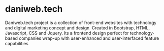 # daniweb.tech
Daniweb.tech project is a collection of front-end websites with technology and digital marketing concept and design. Created in Bootstrap, HTML, Javascript, CSS and Jquery. Its a frontend design perfect for technology-based companies wrap-up with user-enhanced and user-interfaced feature capabilities.
